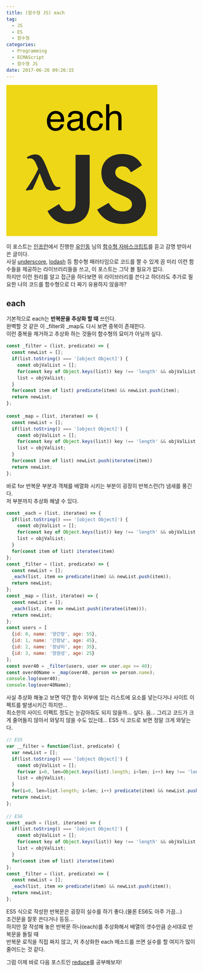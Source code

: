 ```yaml
---
title: (함수형 JS) each
tag:
  - JS
  - ES
  - 함수형
categories:
  - Programming
  - ECMAScript
  - 함수형 JS
date: 2017-06-26 09:26:15
---
```


![](js-func-04-each/thumb.png)

이 포스트는 [인프런](https://www.inflearn.com/)에서 진행한 [유인동](https://www.facebook.com/profile.php?id=100011413063178) 님의 [함수형 자바스크립트](https://www.inflearn.com/course/%ED%95%A8%EC%88%98%ED%98%95-%ED%94%84%EB%A1%9C%EA%B7%B8%EB%9E%98%EB%B0%8D/)를 듣고 감명 받아서 쓴 글이다.  
사실 [underscore](http://underscorejs.org/), [lodash](https://lodash.com/) 등 함수형 패러타임으로 코드를 짤 수 있게 끔
미리 이런 함수들을 제공하는 라이브러리들을 쓰고, 이 포스트는 그닥 볼 필요가 없다.  
하지만 이런 원리를 알고 접근을 하다보면 위 라이브러리를 쓴다고 하더라도 추가로 필요한 나의 코드를 함수형으로 더 짜기 유용하지 않을까?  

## each
기본적으로 each는 **반복문을 추상화 할 때** 쓰인다.  
완벽할 것 같은 이 _filter와 _map도 다시 보면 중복이 존재한다.  
이런 중복을 제거하고 추상화 하는 것들이 함수형의 묘미가 아닐까 싶다.  

```javascript
const _filter = (list, predicate) => {
  const newList = [];
  if(list.toString() === '[object Object]') {
    const objValList = [];
    for(const key of Object.keys(list)) key !== 'length' && objValList.push(list[key]);
    list = objValList;
  }
  for(const item of list) predicate(item) && newList.push(item);
  return newList;
};

const _map = (list, iteratee) => {
  const newList = [];
  if(list.toString() === '[object Object]') {
    const objValList = [];
    for(const key of Object.keys(list)) key !== 'length' && objValList.push(list[key]);
    list = objValList;
  }
  for(const item of list) newList.push(iteratee(item))
  return newList;
};
```

바로 for 반복문 부분과 객체를 배열화 시키는 부분이 굉장히 반복스런(?) 냄새를 풍긴다.  
저 부분까지 추상화 해낼 수 있다.  

```javascript
const _each = (list, iteratee) => {
  if(list.toString() === '[object Object]') {
    const objValList = [];
    for(const key of Object.keys(list)) key !== 'length' && objValList.push(list[key]);
    list = objValList;
  }
  for(const item of list) iteratee(item)
};
const _filter = (list, predicate) => {
  const newList = [];
  _each(list, item => predicate(item) && newList.push(item));
  return newList;
};
const _map = (list, iteratee) => {
  const newList = [];
  _each(list, item => newList.push(iteratee(item)));
  return newList;
};
const users = [
  {id: 0, name: '양간장', age: 55},
  {id: 1, name: '간장냥', age: 45},
  {id: 2, name: '장냥이', age: 35},
  {id: 3, name: '양권성', age: 25}
];
const over40 = _filter(users, user => user.age >= 40);
const over40Name = _map(over40, person => person.name);
console.log(over40);
console.log(over40Name);
```

사실 추상화 해놓고 보면 약간 함수 외부에 있는 리스트에 요소를 넣는다거나 사이트 이펙트를 발생시키긴 하지만...  
최소한의 사이드 이펙트 정도는 눈감아줘도 되지 않을까... 싶다.
음... 그리고 코드가 크게 줄어들지 않아서 와닿지 않을 수도 있는데...
ES5 식 코드로 보면 정말 크게 와닿는다.  

```javascript
// ES5
var __filter = function(list, predicate) {
  var newList = [];
  if(list.toString() === '[object Object]') {
    const objValList = [];
    for(var i=0, len=Object.keys(list).length; i<len; i++) key !== 'length' && objValList.push(list[key]);
    list = objValList;
  }
  for(i=0, len=list.length; i<len; i++) predicate(item) && newList.push(item);
  return newList;
};

// ES6
const _each = (list, iteratee) => {
  if(list.toString() === '[object Object]') {
    const objValList = [];
    for(const key of Object.keys(list)) key !== 'length' && objValList.push(list[key]);
    list = objValList;
  }
  for(const item of list) iteratee(item)
};
const _filter = (list, predicate) => {
  const newList = [];
  _each(list, item => predicate(item) && newList.push(item));
  return newList;
};
```
ES5 식으로 작성한 반복문은 굉장히 실수를 하기 좋다.(물론 ES6도 아주 가끔...)  
조건문을 잘못 쓴다거나 등등...  
하지만 잘 작성해 놓은 반복문 하나(each)를 추상화해서 배열의 갯수만큼 순서대로 반복문을 돌릴 때  
반복문 로직을 직접 짜지 않고, 저 추상화한 each 메소드를 쓰면 실수를 할 여지가 많이 줄어드는 것 같다.  

그럼 이제 바로 다음 포스트인 [reduce](/2017/06/26/js-func-05-reduce/)를 공부해보자!  

